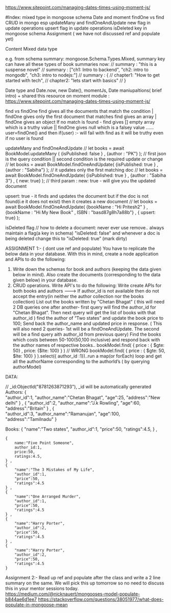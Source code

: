 https://www.sitepoint.com/managing-dates-times-using-moment-js/


#Index: 
mixed type in mongoose schema
Date and moment
findOne vs find
CRUD in mongo 
esp updateMany and findOneAndUpdate
new flag in update operations
upsert flag in update operations
isDeleted key in mongoose schema
Assignment ( we have not discussed ref and populate yet)

Content
Mixed data type

e.g. from schema
summary: mongoose.Schema.Types.Mixed,
summary key can have all these types of book summaries now:
    // summary : "this is a suspense novel"
    //  summary : ["ch1: Intro to backend", "ch2: intro to mongodb", "ch3: intro to nodejs:"]
    // summary : { 
    //              chapter1: "How to get started with tech",
    //              chapter2: "lets start with basics"
    //             }



Date type and Date.now, new Date(), momentJs,
Date maniupaltions( brief intro) + shared this resource on moment module : https://www.sitepoint.com/managing-dates-times-using-moment-js/ 

find vs findOne
find gives all the documents that match the condition | findOne gives only the first document that matches
find gives an array | findOne gives an object
If no match is found -  find gives [] empty array which is a truthy value  || findOne gives null which is a falsey value …… user=findOne()  and then if(user)  :- will fail with find as it will be truthy even if no user is found


updateMany and findOneAndUpdate
//   let books = await BookModel.updateMany (  {isPublished: false } ,  {author : "PK"}   );  // first json is the query condition  || second condition is the required update or change
//   let books = await BookModel.findOneAndUpdate(  {isPublished: true } ,  {author : "Sabiha"}   );  // it updates only the first matching doc
//   let books = await BookModel.findOneAndUpdate(  {isPublished: true } ,  {author : "Sabiha 3"} , { new: true}  );  // third param : new: true - will give you the updated document
  
upsert: true - it finds and updates the document but if the doc is not found(i.e it does not exist) then it creates a new document
// let books = await BookModel.findOneAndUpdate(  {bookName : "Hi Pritesh2" } ,  {bookName : "Hi My New Book" , ISBN : "basd87g8h7a88b"} , { upsert: true}  );  

isDeleted flag
// how to delete a document: never ever use remove.. always maintain a flag(a key in schema) "isDeleted: false" and whenever a doc is being deleted change this to "isDeleted: true”   (mark dirty)

ASSIGNMENT  1:- ( dont use ref and populate) 
You have to replicate the below data in your database. With this in mind, create a node application and APIs to do the following:

1. Write down the schemas for book and authors (keeping the data given below in mind). Also create the documents (corresponding to the data given below) in your database.
2. CRUD operations. Write API's to do the following:
Write create APIs for both books and authors ---> If author_id is not available then do not accept the entry(in neither the author collection nor the books collection)
List out the books written by "Chetan Bhagat" ( this will need 2 DB queries one after another- first query will find the author_id for "Chetan Bhagat”. Then next query will get the list of books with that author_id )
find the author of “Two states” and update the book price to 100;  Send back the author_name and updated price in response.  ( This will also need 2  queries- 1st will be a findOneAndUpdate. The second will be a find query aith author_id from previous query)
Find the books which costs between 50-100(50,100 inclusive) and respond back with the author names of respective books.. 
bookModel.find( { price : { $gte: 50}  ,  price: {$lte: 100} } ) // WRONG
bookModel.find( { price : { $gte: 50, $lte: 100} } ).select({ author_id :1})..run a map(or forEach) loop and get all the authorName corresponding to the authorId’s ( by querying authorModel)

DATA:

// _id:ObjectId("8781263871293"), _id will be automatically generated
Authors:
    {    
        "author_id":1,
        "author_name":"Chetan Bhagat",
        "age":25,
        "address":"New delhi"
    } ,
    { 
        "author_id":2,
        "author_name":"J.k Rowling",
        "age":60,
        "address":"Britain"
    } ,
    {    
        "author_id":3,
        "author_name":"Ramanujan",
        "age":100,
        "address":"Tamilnadu"
    }



Books:
    { 
        "name":"Two states",
        "author_id":1,
        "price":50,
        "ratings":4.5,
    } ,


    { 
        name:"Five Point Someone",
        author_id:1,
        price:50,
        ratings:4.5,
    } ,
    { 
        "name":"The 3 Mistakes of My Life",
        "author_id":1,
        "price":50,
        "ratings":4.5
    } ,
    { 
        "name":"One Arranged Murder",
        "author_id":1,
        "price":50,
        "ratings":4.5
    } ,
    { 
        "name":"Harry Porter",
        "author_id":2,
        "price":50,
        "ratings":4.5
    } ,
    { 
        "name":"Harry Porter",
        "author_id":2,
        "price":50,
        "ratings":4.5
    } 



Assignment 2:-
Read up ref and populate after the class and write a 2 line summary on the same. We will pick this up tomorrow so no need to discuss this in your mentor sessions today. 
https://medium.com/@nicknauert/mongooses-model-populate-b844ae6d1ee7
https://stackoverflow.com/questions/38051977/what-does-populate-in-mongoose-mean

